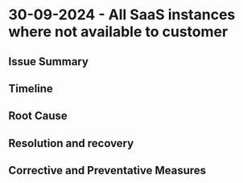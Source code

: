 # 30-09-2024 - All SaaS instances where not available to customer

## Issue Summary

## Timeline

## Root Cause

## Resolution and recovery

## Corrective and Preventative Measures